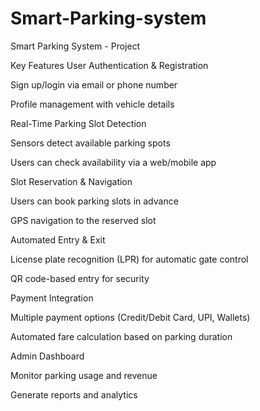 # Smart-Parking-system
Smart Parking System - Project 

Key Features
User Authentication & Registration

Sign up/login via email or phone number

Profile management with vehicle details

Real-Time Parking Slot Detection

Sensors detect available parking spots

Users can check availability via a web/mobile app

Slot Reservation & Navigation

Users can book parking slots in advance

GPS navigation to the reserved slot

Automated Entry & Exit

License plate recognition (LPR) for automatic gate control

QR code-based entry for security

Payment Integration

Multiple payment options (Credit/Debit Card, UPI, Wallets)

Automated fare calculation based on parking duration

Admin Dashboard

Monitor parking usage and revenue

Generate reports and analytics
